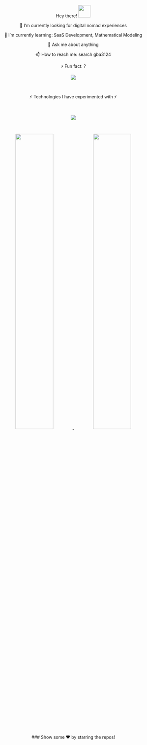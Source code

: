 

<p align="center">
  &nbsp;
</p>

<div align="center">
  <P>
    Hey there! <img src="https://media.giphy.com/media/hvRJCLFzcasrR4ia7z/giphy.gif" width="40" height="40">
  </P>
  <p>
    🔭 I’m currently looking for digital nomad experiences
  </P>
  <P>
    🌱 I’m currently learning: SaaS Development, Mathematical Modeling
  </P>
  <P>
    💬 Ask me about anything
  </P>
  <P>
    📫 How to reach me: search gba3124
  </P>
  <P>
    ⚡ Fun fact: ?
  </P>
  <p>
    <img align="center" src="https://github-readme-stats.vercel.app/api/top-langs/?username=gba3124&theme=dark&layout=compact" />
  </p>
  <p align="center">
    &nbsp;
  </p>
  <p align="center">
    ⚡ Technologies I have experimented with ⚡
  </p>
  <p align="center">
    &nbsp;
  </p>
  <p align="center">
    <a href="https://skillicons.dev">
      <img src="https://skillicons.dev/icons?i=arduino,cs,django,docker,express,fastapi,firebase,flask,gcp,githubactions,java,jenkins,matlab,mongodb,mysql,nextjs,nodejs,opencv,p5js,postgres,postman,py,pytorch,react,spring,sqlite,sklearn,tailwind,tensorflow,ubuntu" />
    </a>
  </p>
</div>

<p align="center">
  &nbsp;
</p>

<p align="center">
  <a href="https://abhigyantrips.dev/">
    <img width="49.5%" src="https://github-readme-stats.vercel.app/api?username=gba3124&show_icons=true&theme=dracula&hide_border=true" />
    <img width="49.5%" src="https://github-readme-streak-stats.herokuapp.com/?user=gba3124&theme=dracula&hide_border=true" />
  </a>
</p>
<div align="center">
  ### Show some ❤️ by starring the repos!
</div>
